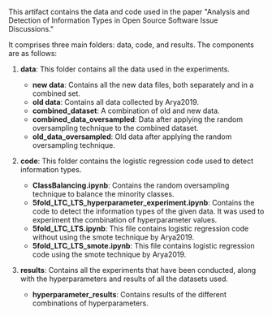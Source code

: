 
This artifact contains the data and code used in the paper "Analysis and Detection of Information Types in Open Source Software Issue Discussions."

It comprises three main folders: data, code, and results. The components are as follows:

1. **data**: This folder contains all the data used in the experiments.

   - **new data**: Contains all the new data files, both separately and in a combined set.
   - **old data**: Contains all data collected by Arya2019.
   - **combined_dataset**: A combination of old and new data.
   - **combined_data_oversampled**: Data after applying the random oversampling technique to the combined dataset.
   - **old_data_oversampled**: Old data after applying the random oversampling technique.

2. **code**: This folder contains the logistic regression code used to detect information types.


   - **ClassBalancing.ipynb**: Contains the random oversampling technique to balance the minority classes.
   - **5fold_LTC_LTS_hyperparameter_experiment.ipynb**: Contains the code to detect the information types of the given data. It was used to experiment the combination of hyperparameter values.
   - **5fold_LTC_LTS.ipynb**: This file contains logistic regression code without using the smote technique by Arya2019.
   - **5fold_LTC_LTS_smote.ipynb**: This file contains logistic regression code using the smote technique by Arya2019.


3. **results**: Contains all the experiments that have been conducted, along with the hyperparameters and results of all the datasets used.
    - **hyperparameter_results**: Contains results of the different combinations of hyperparameters.
